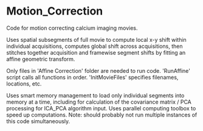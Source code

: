Motion_Correction
=================

Code for motion correcting calcium imaging movies.

Uses spatial subsegments of full movie to compute local x-y shift within individual acquisitions, 
computes global shift across acquisitions, then stitches together acquisition and framewise segment shifts
by fitting an affine geometric transform.

Only files in 'Affine Correction' folder are needed to run code. 'RunAffine' script calls all functions in order.
'InitMovieFiles' specifies filenames, locations, etc.

Uses smart memory management to load only individual segments into memory at a time, including for
calculation of the covariance matrix / PCA processing for ICA_PCA algorithm input. Uses parallel computing toolbox 
to speed up computations. Note: should probably not run multiple instances of this code simultaneously.
